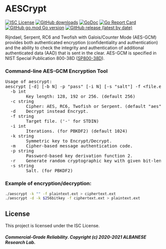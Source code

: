 # AESCrypt
[![ISC License](http://img.shields.io/badge/license-ISC-blue.svg)](https://github.com/pedroalbanese/aescrypt/blob/master/LICENSE.md) 
[![GitHub downloads](https://img.shields.io/github/downloads/pedroalbanese/aescrypt/total.svg?logo=github&logoColor=white)](https://github.com/pedroalbanese/aescrypt/releases)
[![GoDoc](https://godoc.org/github.com/pedroalbanese/aescrypt?status.png)](http://godoc.org/github.com/pedroalbanese/aescrypt)
[![Go Report Card](https://goreportcard.com/badge/github.com/pedroalbanese/aescrypt)](https://goreportcard.com/report/github.com/pedroalbanese/aescrypt)
[![GitHub go.mod Go version](https://img.shields.io/github/go-mod/go-version/pedroalbanese/aescrypt)](https://golang.org)
[![GitHub release (latest by date)](https://img.shields.io/github/v/release/pedroalbanese/aescrypt)](https://github.com/pedroalbanese/aescrypt/releases)  

Rijndael, Serpent, RC6 and Twofish with Galois/Counter Mode (AES-GCM) provides both authenticated encryption (confidentiality and authentication) and the ability to check the integrity and authentication of additional authenticated data (AAD) that is sent in the clear. AES-GCM is specified in NIST Special Publication 800-38D ([SP800-38D](https://csrc.nist.gov/publications/detail/sp/800-38d/final)).
### Command-line AES-GCM Encryption Tool
<pre>Usage of aescrypt:
aescrypt [-d] [-b N] -p "pass" [-i N] [-s "salt"] -f &lt;file.ext&gt;
  -b int
        Key length: 128, 192 or 256. (default 256)
  -c string
        Cipher: AES, RC6, Twofish or Serpent. (default "aes")
  -d    Decrypt instead Encrypt.
  -f string
        Target file. ('-' for STDIN)
  -i int
        Iterations. (for PBKDF2) (default 1024)
  -k string
        Symmetric key to Encrypt/Decrypt.
  -m    Cipher-based message authentication code.
  -p string
        Password-based key derivation function 2.
  -r    Generate random cryptographic key with given bit-length.
  -s string
        Salt. (for PBKDF2)</pre>

### Example of encryption/decryption:
```sh
./aescrypt -k "" -f plaintext.ext > ciphertext.ext
./aescrypt -d -k $256bitkey -f ciphertext.ext > plaintext.ext
```

## License

This project is licensed under the ISC License.

##### Commercial-Grade Reliability. Copyright (c) 2020-2021 ALBANESE Research Lab.
